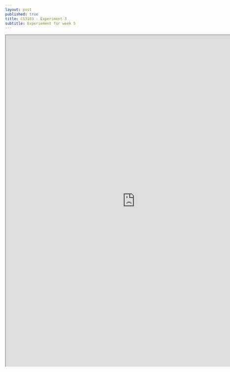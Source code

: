 ```yaml
---
layout: post
published: true
title: CS3103 - Experiment 3
subtitle: Experiement for week 5
---
```

<iframe src="https://drive.google.com/file/d/16cfUNsExSc27ZfjMimtQeJMHUEAcYd28/preview" width="840" height="1080"></iframe>